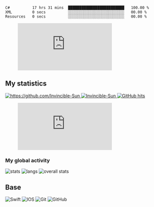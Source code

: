 <!--START_SECTION:waka-->

```text
C#          17 hrs 31 mins  █████████████████████████   100.00 %
XML         0 secs          ░░░░░░░░░░░░░░░░░░░░░░░░░   00.00 %
Resources   0 secs          ░░░░░░░░░░░░░░░░░░░░░░░░░   00.00 %
```

<!--END_SECTION:waka-->

<figure><embed src="https://wakatime.com/share/@7889c3f6-8c28-4326-9fea-9ff8263aca39/8bc25f87-bf0a-482d-8ac0-b77b3d4f4ea1.svg&v=2"></embed></figure>

## My statistics

<a href="#" target="_blank">
   <img src="https://komarev.com/ghpvc/?username=Invincible-Sun&color=success&style=flat-square" alt="https://github.com/Invincible-Sun" />
</a>
<a href="#" target="_blank">
   <img alt="Invincible-Sun" src="https://badges.pufler.dev/visits/Invincible-Sun/Invincible-Sun?logo=GitHub&label=Visits&color=success&logoColor=white&style=flat-square"/>
</a>
<a href="#" target="_blank">
   <img alt="GitHub hits" src="https://img.shields.io/github/last-commit/Invincible-Sun/Invincible-Sun?label=Profile%20updated&style=flat-square">
</a>

<a href="https://wakatime.com/@2ab39d17-44a5-4823-8a27-97945eee1ce4">
  <figure><embed src="https://wakatime.com/share/@7889c3f6-8c28-4326-9fea-9ff8263aca39/8bc25f87-bf0a-482d-8ac0-b77b3d4f4ea1.svg"></embed></figure>
</a>

### My global activity

<div display="inline-flex"  align-items="center" justify-content="space-between">
   <img src="https://github-profile-summary-cards.vercel.app/api/cards/stats?username=Invincible-Sun&theme=dracula" alt="stats" />
   <img src="https://github-profile-summary-cards.vercel.app/api/cards/repos-per-language?username=Invincible-Sun&theme=dracula" alt="langs" />
   <img src="https://github-profile-summary-cards.vercel.app/api/cards/profile-details?username=Invincible-Sun&theme=dracula" alt="overall stats" />
</div>

## Base
![Swift](https://img.shields.io/badge/swift-F54A2A?style=for-the-badge&logo=swift&logoColor=white)
![IOS](https://img.shields.io/badge/iOS-000000?style=for-the-badge&logo=ios&logoColor=white)
![Git](https://img.shields.io/badge/git-%23F05033.svg?style=for-the-badge&logo=git&logoColor=white)
![GitHub](https://img.shields.io/badge/github-%23121011.svg?style=for-the-badge&logo=github&logoColor=white)
